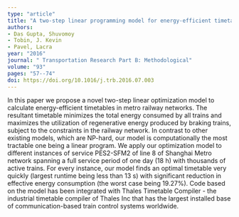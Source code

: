 ```yaml
---
type: "article"
title: "A two-step linear programming model for energy-efficient timetables in metro railway networks"
authors:
- Das Gupta, Shuvomoy
- Tobin, J. Kevin
- Pavel, Lacra
year: "2016"
journal: " Transportation Research Part B: Methodological"
volume: "93"
pages: "57--74"
doi: https://doi.org/10.1016/j.trb.2016.07.003
---
```

In this paper we propose a novel two-step linear optimization model to calculate energy-efficient timetables in metro railway networks. The resultant timetable minimizes the total energy consumed by all trains and maximizes the utilization of regenerative energy produced by braking trains, subject to the constraints in the railway network. In contrast to other existing models, which are NP-hard, our model is computationally the most tractable one being a linear program. We apply our optimization model to different instances of service PES2-SFM2 of line 8 of Shanghai Metro network spanning a full service period of one day (18 h) with thousands of active trains. For every instance, our model finds an optimal timetable very quickly (largest runtime being less than 13 s) with significant reduction in effective energy consumption (the worst case being 19.27%). Code based on the model has been integrated with Thales Timetable Compiler - the industrial timetable compiler of Thales Inc that has the largest installed base of communication-based train control systems worldwide.